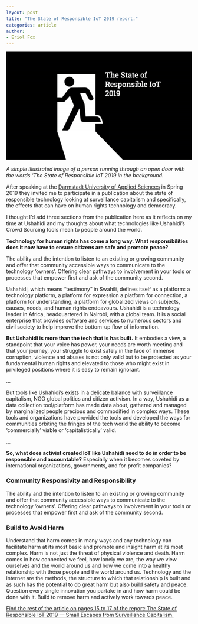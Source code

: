 ```yaml
---
layout: post
title: "The State of Responsible IoT 2019 report."
categories: article
author:
- Eriol Fox
---
```


![The State of Responsible IoT 2019](https://github.com/Erioldoesdesign/erioldoesdesign.github.io/blob/master/images/responsible-IOT.png?raw=true)

*A simple illustrated image of a person running through an open door with the words ‘The State of Responsible IoT 2019 in the background.*


After speaking at the [Darmstadt University of Applied Sciences](https://h-da.com/) in Spring 2019 they invited me to participate in a publication about the state of responsible technology looking at surveillance capitalism and specifically, the effects that can have on human rights technology and democracy.

I thought I’d add three sections from the publication here as it reflects on my time at Ushahidi and my thoughts about what technologies like Ushahidi’s Crowd Sourcing tools mean to people around the world.

**Technology for human rights has come a long way. What responsibilities does it now have to ensure citizens are safe and promote peace?**

The ability and the intention to listen to an existing or growing community and offer that community accessible ways to communicate to the technology ‘owners’. Offering clear pathways to involvement in your tools or processes that empower first and ask of the community second.

Ushahidi, which means “testimony” in Swahili, defines itself as a platform: a technology platform, a platform for expression a platform for connection, a platform for understanding, a platform for globalized views on subjects, causes, needs, and human rights endeavours. Ushahidi is a technology leader in Africa, headquartered in Nairobi, with a global team. It is a social enterprise that provides software and services to numerous sectors and civil society to help improve the bottom-up flow of information.

**But Ushahidi is more than the tech that is has built.** It embodies a view, a standpoint that your voice has power, your needs are worth meeting and that your journey, your struggle to exist safely in the face of immense corruption, violence and abuses is not only valid but to be protected as your fundamental human rights and elevated to those who might exist in privileged positions where it is easy to remain ignorant.

…

But tools like Ushahidi’s exists in a delicate balance with surveillance capitalism, NGO global politics and citizen activism. In a way, Ushahidi as a data collection tool/platform has made data about, gathered and managed by marginalized people precious and commodified in complex ways. These tools and organizations have provided the tools and developed the ways for communities orbiting the fringes of the tech world the ability to become ‘commercially’ viable or ‘capitalistically’ valid.

…

**So, what does activist created IoT like Ushahidi need to do in order to be responsible and accountable?** Especially when it becomes coveted by international organizations, governments, and for-profit companies?

### Community Responsivity and Responsibility

The ability and the intention to listen to an existing or growing community and offer that community accessible ways to communicate to the technology ‘owners’. Offering clear pathways to involvement in your tools or processes that empower first and ask of the community second.

### Build to Avoid Harm

Understand that harm comes in many ways and any technology can facilitate harm at its most basic and promote and insight harm at its most complex. Harm is not just the threat of physical violence and death. Harm comes in how connected we feel, how lonely we are, the way we view ourselves and the world around us and how we come into a healthy relationship with those people and the world around us. Technology and the internet are the methods, the structure to which that relationship is built and as such has the potential to do great harm but also build safety and peace. Question every single innovation you partake in and how harm could be done with it. Build to remove harm and actively work towards peace.

[Find the rest of the article on pages 15 to 17 of the report: The State of Responsible IoT 2019 — Small Escapes from Surveillance Capitalism.](https://thingscon.org/wp-content/uploads/2019/12/RIOT19_Small-Escapes.pdf)